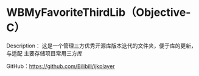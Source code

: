 # WBMyFavoriteThirdLib（Objective-C）
Description：
这是一个管理三方优秀开源库版本迭代的文件夹，便于库的更新，与适配
主要存储项目常用三方库

GitHub：https://github.com/Bilibili/ijkplayer
